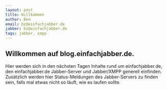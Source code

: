 ```yaml
---
layout: post
title: Willkommen
author: Ben
email: bz@einfachjabber.de
jabber: bz@einfachjabber.de
tags: jabber, xmpp
---
```


## Willkommen auf blog.einfachjabber.de.

Hier werden sich in den nächsten Tagen Inhalte rund um einfachjabber.de, den
einfachjabber.de Jabber-Server und Jabber/XMPP generell einfinden. Zusätzlich
werden hier Status-Meldungen des Jabber-Servers zu finden sein, falls mal
etwas nicht so läuft, wie es laufen sollte.
